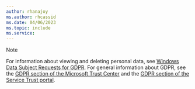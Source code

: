 ```yaml
---
author: rhanajoy
ms.author: rhcassid
ms.date: 04/06/2023
ms.topic: include
ms.service: 
---
```


> [!NOTE]
> For information about viewing and deleting personal data, see [Windows Data Subject Requests for GDPR](/microsoft-365/compliance/gdpr-dsr-windows). For general information about GDPR, see the [GDPR section of the Microsoft Trust Center](https://www.microsoft.com/trust-center/privacy/gdpr-overview) and the [GDPR section of the Service Trust portal](https://servicetrust.microsoft.com/ViewPage/GDPRGetStarted).
